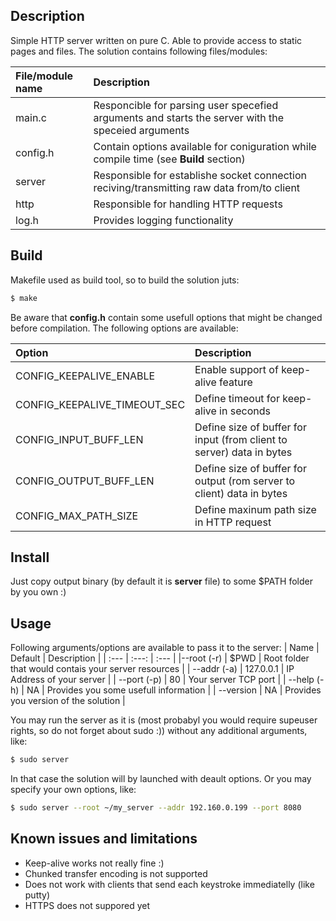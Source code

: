 ## Description

Simple HTTP server written on pure C. Able to provide access to static pages and files.
The solution contains following files/modules:

| File/module name | Description |
| :--- | :--- |
| main.c | Responcible for parsing user specefied arguments and starts the server with the speceied arguments |
| config.h | Contain options available for coniguration while compile time (see **Build** section) |
| server | Responsible for establishe socket connection reciving/transmitting raw data from/to client |
| http | Responsible for handling HTTP requests |
| log.h | Provides logging functionality |

## Build

Makefile used as build tool, so to build the solution juts:
```bash
$ make
```

Be aware that **config.h** contain some usefull options that might be changed before compilation.
The following options are available:

| Option | Description |
| :--- | :--- |
| CONFIG_KEEPALIVE_ENABLE | Enable support of keep-alive feature |
| CONFIG_KEEPALIVE_TIMEOUT_SEC | Define timeout for keep-alive in seconds |
| CONFIG_INPUT_BUFF_LEN | Define size of buffer for input (from client to server) data in bytes |
| CONFIG_OUTPUT_BUFF_LEN | Define size of buffer for output (rom server to client) data in bytes |
| CONFIG_MAX_PATH_SIZE | Define maxinum path size in HTTP request |

## Install

Just copy output binary (by default it is **server** file) to some $PATH folder by you own :)

## Usage

Following arguments/options are available to pass it to the server:
| Name | Default | Description |
| :--- | :---: | :--- |
|--root (-r) | $PWD | Root folder that would contais your server resources |
| --addr (-a) | 127.0.0.1 | IP Address of your server |
| --port (-p) | 80 | Your server TCP port |
| --help (-h) | NA | Provides you some usefull information |
| --version | NA | Provides you version of the solution |

You may run the server as it is (most probabyl you would require supeuser rights, so do not forget about sudo :)) without any additional arguments, like:
```bash
$ sudo server
```
In that case the solution will by launched with deault options.
Or you may specify your own options, like:
```bash
$ sudo server --root ~/my_server --addr 192.160.0.199 --port 8080
```

## Known issues and limitations

 - Keep-alive works not really fine :)
 - Chunked transfer encoding is not supported
 - Does not work with clients that send each keystroke immediatelly (like putty)
 - HTTPS does not suppored yet


